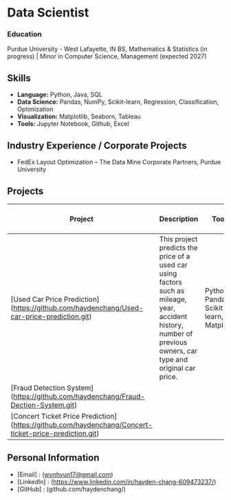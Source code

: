 # Data Scientist

### Education
  Purdue University - West Lafayette, IN
  BS, Mathematics & Statistics (in progress) | Minor in Computer Science, Management (expected 2027)
  
## Skills
- **Language:** Python, Java, SQL
- **Data Science:** Pandas, NumPy, Scikit-learn, Regression, Classification, Optimization
- **Visualization:** Matplotlib, Seaborn, Tableau
- **Tools:** Jupyter Notebook, Github, Excel

## Industry Experience / Corporate Projects
- FedEx Layout Optimization – The Data Mine Corporate Partners, Purdue University

## Projects
| Project | Description | Tools | Impacts + Methods |
|---------| ------------|-------| ----------------- |
| [Used Car Price Prediction] (https://github.com/haydenchang/Used-car-price-prediction.git) | This project predicts the price of a used car using factors such as mileage, year, accident history, number of previous owners, car type and original car price. | Python, Pandas, Scikit-learn, Matplotlib | |
| [Fraud Detection System] (https://github.com/haydenchang/Fraud-Dection-System.git) |  |  | |
| [Concert Ticket Price Prediction] (https://github.com/haydenchang/Concert-ticket-price-prediction.git) |  |  | |



## Personal Information
- [Email] : (wynhyun17@gmail.com)
- [LinkedIn] : (https://www.linkedin.com/in/hayden-chang-609473237/)
- [GitHub] : (github.com/haydenchang/)
